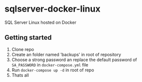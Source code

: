 # sqlserver-docker-linux
SQL Server Linux hosted on Docker

## Getting started

1. Clone repo
2. Create an folder named 'backups' in root of repository
3. Choose a strong password an replace the default password of `SA_PASSWORD` in `docker-compose.yml` file
4. Run `docker-compose up -d` in root of repo
5. Thats all
